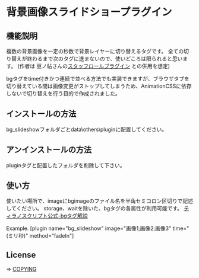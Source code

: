 # 背景画像スライドショープラグイン

## 機能説明
複数の背景画像を一定の秒数で背景レイヤーに切り替えるタグです。
全ての切り替えが終わるまで次のタグに進まないので、使いどころは限られると思います。
(作者は 豆ノ帖さんの[スタッフロールプラグイン](https://mamecho.com/archives/1611) との併用を想定)

bgタグをtime付きかつ連続で並べる方法でも実装できますが、ブラウザタブを切り替えている間は画像変更がストップしてしまうため、AnimationCSSに依存しないで切り替えを行う目的で作成されました。

## インストールの方法
bg_slideshowフォルダごとdata\others\pluginに配置してください。

## アンインストールの方法
pluginタグと配置したフォルダを削除して下さい。


## 使い方
使いたい場所で、imageにbgimageのファイル名を半角セミコロン区切りで記述してください。
storage、waitを除いた、bgタグの各属性が利用可能です。
[ティラノスクリプト公式-bgタグ解説](https://tyrano.jp/tag/#bg)

Example.
[plugin name="bg_slideshow" image="画像1;画像2;画像3" time="(ミリ秒)"  method="fadeIn"]

## License
=> [COPYING](COPYING)